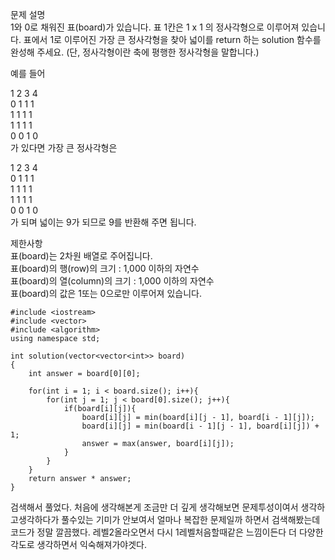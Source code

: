 문제 설명   
1와 0로 채워진 표(board)가 있습니다. 표 1칸은 1 x 1 의 정사각형으로 이루어져 있습니다. 표에서 1로 이루어진 가장 큰 정사각형을 찾아 넓이를 return 하는 solution 함수를 완성해 주세요. (단, 정사각형이란 축에 평행한 정사각형을 말합니다.)   

예를 들어   

1	2	3	4   
0	1	1	1   
1	1	1	1   
1	1	1	1    
0	0	1	0    
가 있다면 가장 큰 정사각형은    

1	2	3	4   
0	1	1	1    
1	1	1	1   
1	1	1	1    
0	0	1	0    
가 되며 넓이는 9가 되므로 9를 반환해 주면 됩니다.
    
제한사항    
표(board)는 2차원 배열로 주어집니다.   
표(board)의 행(row)의 크기 : 1,000 이하의 자연수    
표(board)의 열(column)의 크기 : 1,000 이하의 자연수   
표(board)의 값은 1또는 0으로만 이루어져 있습니다.    

```
#include <iostream>
#include <vector>
#include <algorithm>
using namespace std;

int solution(vector<vector<int>> board)
{
    int answer = board[0][0];
    
    for(int i = 1; i < board.size(); i++){
        for(int j = 1; j < board[0].size(); j++){
            if(board[i][j]){ 
                board[i][j] = min(board[i][j - 1], board[i - 1][j]);
                board[i][j] = min(board[i - 1][j - 1], board[i][j]) + 1;
                answer = max(answer, board[i][j]);
            }
        }
    }
    return answer * answer;
}
```

검색해서 풀었다. 처음에 생각해본게 조금만 더 깊게 생각해보면 문제투성이여서 생각하고생각하다가 풀수있는 기미가 안보여서 얼마나 복잡한 문제일까 하면서 검색해봤는데 코드가 정말 깔끔했다. 레벨2올라오면서 다시 1레벨처음할때같은 느낌이든다 더 다양한각도로 생각하면서 익숙해져가야겟다.